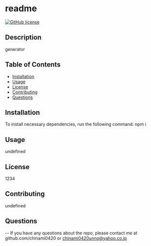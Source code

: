 
# readme
[![GitHub license](https://img.shields.io/github/license/Naereen/StrapDown.js.svg)](https://github.com/Naereen/StrapDown.js/blob/master/LICENSE)
## Description
generator
## Table of Contents
* [Installation](#Installation)
* [Usage](#Usage)
* [License](#License)
* [Contributing](#Contributing)
* [Questions](#Questions)
## Installation
To install necessary dependencies, run the following command:
npm i
## Usage
undefined
## License
1234
## Contributing
undefined
## Questions


--
If you have any questions about the repo, please contact me at github.com/chinami0420 or chinami0420unno@yahoo.co.jp